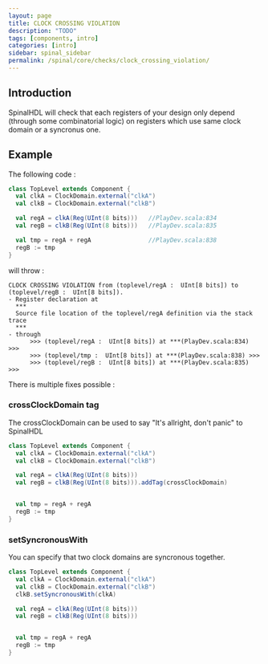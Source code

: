 ```yaml
---
layout: page
title: CLOCK CROSSING VIOLATION
description: "TODO"
tags: [components, intro]
categories: [intro]
sidebar: spinal_sidebar
permalink: /spinal/core/checks/clock_crossing_violation/
---
```



## Introduction
SpinalHDL will check that each registers of your design only depend (through some combinatorial logic) on registers which use same clock domain or a syncronus one.

## Example

The following code :

```scala
class TopLevel extends Component {
  val clkA = ClockDomain.external("clkA")
  val clkB = ClockDomain.external("clkB")

  val regA = clkA(Reg(UInt(8 bits)))   //PlayDev.scala:834
  val regB = clkB(Reg(UInt(8 bits)))   //PlayDev.scala:835

  val tmp = regA + regA                //PlayDev.scala:838
  regB := tmp
}
```

will throw :

```
CLOCK CROSSING VIOLATION from (toplevel/regA :  UInt[8 bits]) to (toplevel/regB :  UInt[8 bits]).
- Register declaration at
  ***
  Source file location of the toplevel/regA definition via the stack trace
  ***
- through
      >>> (toplevel/regA :  UInt[8 bits]) at ***(PlayDev.scala:834) >>>
      >>> (toplevel/tmp :  UInt[8 bits]) at ***(PlayDev.scala:838) >>>
      >>> (toplevel/regB :  UInt[8 bits]) at ***(PlayDev.scala:835) >>>

```

There is multiple fixes possible :

### crossClockDomain tag
The crossClockDomain can be used to say "It's allright, don't panic" to SpinalHDL

```scala
class TopLevel extends Component {
  val clkA = ClockDomain.external("clkA")
  val clkB = ClockDomain.external("clkB")

  val regA = clkA(Reg(UInt(8 bits)))
  val regB = clkB(Reg(UInt(8 bits))).addTag(crossClockDomain)


  val tmp = regA + regA
  regB := tmp
}
```

### setSyncronousWith
You can specify that two clock domains are syncronous together.

```scala
class TopLevel extends Component {
  val clkA = ClockDomain.external("clkA")
  val clkB = ClockDomain.external("clkB")
  clkB.setSyncronousWith(clkA)

  val regA = clkA(Reg(UInt(8 bits)))
  val regB = clkB(Reg(UInt(8 bits)))


  val tmp = regA + regA
  regB := tmp
}
```

